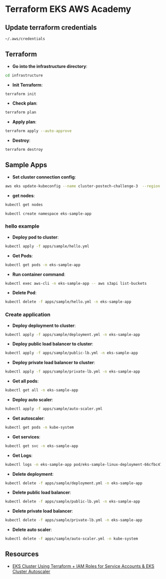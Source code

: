 # Terraform EKS AWS Academy

## Update terraform credentials

```sh
~/.aws/credentials
```

## Terraform

- **Go into the infrastructure directory**:

```sh
cd infrastructure
```

- **Init Terraform**:

```sh
terraform init
```

- **Check plan**:

```sh
terraform plan
```

- **Apply plan**:

```sh
terraform apply --auto-approve
```

- **Destroy**:

```sh
terraform destroy
```

## Sample Apps

- **Set cluster connection config**:

```sh
aws eks update-kubeconfig --name cluster-postech-challenge-3  --region us-east-1 --profile academy
```

- **get nodes**:

```sh
kubectl get nodes
```

```sh
kubectl create namespace eks-sample-app
```

### hello example

- **Deploy pod to cluster**:

```sh
kubectl apply -f apps/sample/hello.yml
```

- **Get Pods**:

```sh
kubectl get pods -n eks-sample-app
```

- **Run container command**:

```sh
kubectl exec aws-cli -n eks-sample-app -- aws s3api list-buckets
```

- **Delete Pod**:

```sh
kubectl delete -f apps/sample/hello.yml -n eks-sample-app

```

### Create application

- **Deploy deployment to cluster**:

```sh
kubectl apply -f apps/sample/deployment.yml -n eks-sample-app
```

- **Deploy public load balancer to cluster**:

```sh
kubectl apply -f apps/sample/public-lb.yml -n eks-sample-app
```

- **Deploy private load balancer to cluster**:

```sh
kubectl apply -f apps/sample/private-lb.yml -n eks-sample-app
```

- **Get all pods**:

```sh
kubectl get all -n eks-sample-app
```

- **Deploy auto scaler**:

```sh
kubectl apply -f apps/sample/auto-scaler.yml
```

- **Get autoscaler**:

```sh
kubectl get pods -n kube-system
```

- **Get services**:

```sh
kubectl get svc -n eks-sample-app
```

- **Get Logs**:

```sh
kubectl logs -n eks-sample-app pod/eks-sample-linux-deployment-66cfbc47b7-v98lc
```

- **Delete deployment**:

```sh
kubectl delete -f apps/sample/deployment.yml -n eks-sample-app
```

- **Delete public load balancer**:

```sh
kubectl delete -f apps/sample/public-lb.yml -n eks-sample-app
```

- **Delete private load balancer**:

```sh
kubectl delete -f apps/sample/private-lb.yml -n eks-sample-app
```

- **Delete auto scaler**:

```sh
kubectl delete -f apps/sample/auto-scaler.yml -n kube-system
```

## Resources

- [EKS Cluster Using Terraform + IAM Roles for Service Accounts & EKS Cluster Autoscaler](https://www.youtube.com/watch?v=MZyrxzb7yAU)
